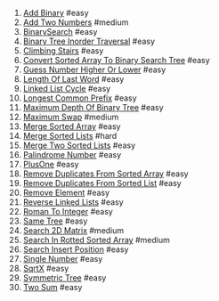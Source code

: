 1. [Add Binary](https://leetcode.com/problems/add-binary/) #easy<br/>
1. [Add Two Numbers](https://leetcode.com/problems/add-two-numbers/) #medium<br/>
1. [BinarySearch](https://leetcode.com/problems/binary-search/) #easy<br/>
1. [Binary Tree Inorder Traversal](https://leetcode.com/problems/binary-tree-inorder-traversal/) #easy<br/>
1. [Climbing Stairs](https://leetcode.com/problems/climbing-stairs/) #easy<br/>
1. [Convert Sorted Array To Binary Search Tree](https://leetcode.com/problems/convert-sorted-array-to-binary-search-tree/) #easy<br/>
1. [Guess Number Higher Or Lower](https://leetcode.com/problems/guess-number-higher-or-lower/) #easy<br/>
1. [Length Of Last Word](https://leetcode.com/problems/length-of-last-word/) #easy<br/>
1. [Linked List Cycle](https://leetcode.com/problems/linked-list-cycle/) #easy<br/>
1. [Longest Common Prefix](https://leetcode.com/problems/longest-common-prefix/) #easy<br/>
1. [Maximum Depth Of Binary Tree](https://leetcode.com/problems/maximum-depth-of-binary-tree/) #easy<br/>
1. [Maximum Swap](https://leetcode.com/problems/maximum-swap/) #medium<br/>
1. [Merge Sorted Array](https://leetcode.com/problems/merge-sorted-array/) #easy<br/>
1. [Merge Sorted Lists](https://leetcode.com/problems/merge-k-sorted-lists/) #hard<br/>
1. [Merge Two Sorted Lists](https://leetcode.com/problems/merge-two-sorted-lists/) #easy<br/>
1. [Palindrome Number](https://leetcode.com/problems/palindrome-number/) #easy<br/>
1. [PlusOne](https://leetcode.com/problems/plus-one/) #easy<br/>
1. [Remove Duplicates From Sorted Array](https://leetcode.com/problems/remove-duplicates-from-sorted-array/) #easy<br/>
1. [Remove Duplicates From Sorted List](https://leetcode.com/problems/remove-duplicates-from-sorted-list/) #easy<br/>
1. [Remove Element](https://leetcode.com/problems/remove-element/) #easy<br/>
1. [Reverse Linked Lists](https://leetcode.com/problems/reverse-linked-list/) #easy<br/>
1. [Roman To Integer](https://leetcode.com/problems/roman-to-integer/) #easy<br/>
1. [Same Tree](https://leetcode.com/problems/same-tree/) #easy<br/>
1. [Search 2D Matrix](https://leetcode.com/problems/search-a-2d-matrix/) #medium<br/>
1. [Search In Rotted Sorted Array](https://leetcode.com/problems/search-in-rotated-sorted-array/) #medium<br/>
1. [Search Insert Position](https://leetcode.com/problems/search-insert-position/) #easy<br/>
1. [Single Number](https://leetcode.com/problems/single-number/) #easy<br/>
1. [SqrtX](https://leetcode.com/problems/sqrtx/) #easy<br/>
1. [Symmetric Tree](https://leetcode.com/problems/symmetric-tree/) #easy<br/>
1. [Two Sum](https://leetcode.com/problems/two-sum/) #easy<br/>